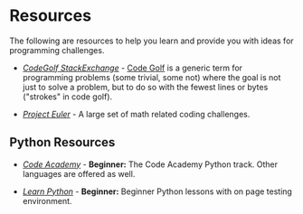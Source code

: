 # Resources

The following are resources to help you learn and provide you with ideas for programming challenges.

 * *[CodeGolf StackExchange](http://codegolf.stackexchange.com/)* - [Code Golf](http://en.wikipedia.org/wiki/Code_golf) is a generic term for programming problems (some trivial, some not) where the goal is not just to solve a problem, but to do so with the fewest lines or bytes ("strokes" in code golf).

 * *[Project Euler](http://projecteuler.net/)* - A large set of math related coding challenges.

## Python Resources

* *[Code Academy](http://www.codecademy.com/tracks/python)* - **Beginner:** The Code Academy Python track. Other languages are offered as well. 

* *[Learn Python](http://www.learnpython.org/)* - **Beginner:** Beginner Python lessons with on page testing environment.


